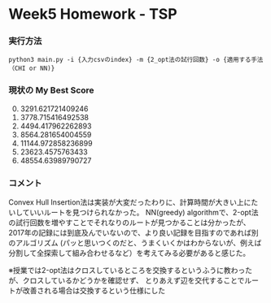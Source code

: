 # Week5 Homework - TSP

### 実行方法
```python3 main.py -i {入力csvのindex} -m {2_opt法の試行回数} -o {適用する手法（CHI or NN)}```

### 現状の My Best Score
0. 3291.621721409246
1. 3778.715416492538
2. 4494.417962262893
3. 8564.281654004559
4. 11144.972858236899
5. 23623.4575763433
6. 48554.63989790727

### コメント
Convex Hull Insertion法は実装が大変だったわりに、計算時間が大きい上にたいしていいルートを見つけられなかった。 
NN(greedy) algorithmで、2-opt法の試行回数を増やすことでそれなりのルートが見つかることは分かったが、 
2017年の記録には到底及んでいないので、より良い記録を目指すのであれば別のアルゴリズム 
(パッと思いつくのだと、うまくいくかはわからないが、例えば分割して全探索して組み合わせるなど）を考えてみる必要があると感じた。 

※授業では2-opt法はクロスしているところを交換するというふうに教わったが、クロスしているかどうかを確認せず、 
とりあえず辺を交代することでルートが改善される場合は交換するという仕様にした

